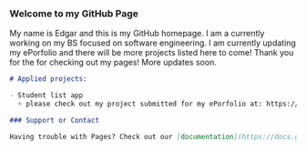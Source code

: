 ### Welcome to my GitHub Page

My name is Edgar and this is my GitHub homepage.  I am a currently working on my BS focused on software engineering.  I am currently updating my ePorfolio and there will be more projects listed here to come!  Thank you for the for checking out my pages! More updates soon.


```markdown
# Applied projects:

- Student list app
  + please check out my project submitted for my ePorfolio at: https://github.com/eortega21/portfolio

### Support or Contact

Having trouble with Pages? Check out our [documentation](https://docs.github.com/categories/github-pages-basics/) or [contact support](https://support.github.com/contact) and we’ll help you sort it out.

